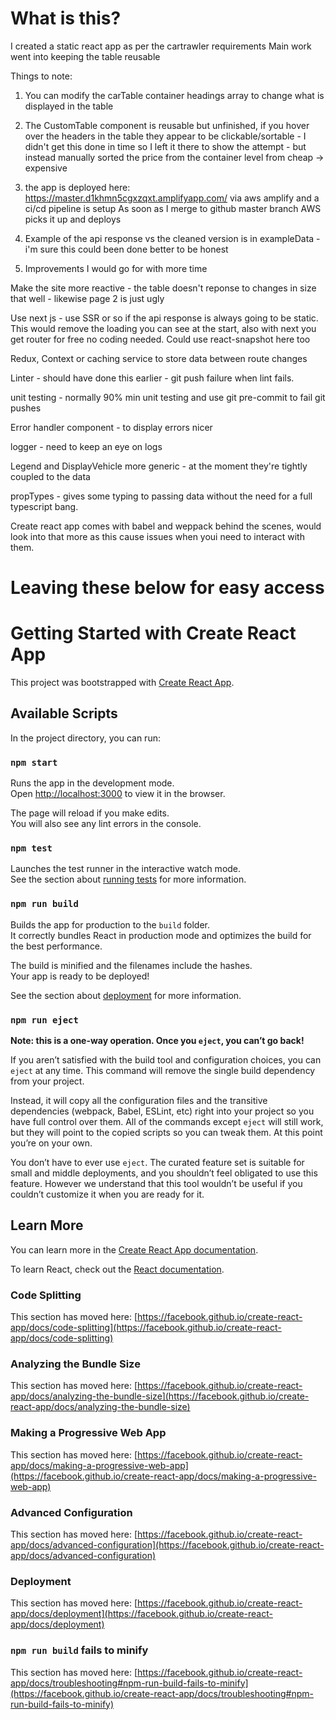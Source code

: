 # What is this?
I created a static react app as per the cartrawler requirements
Main work went into keeping the table reusable

Things to note: 

1. You can modify the carTable container headings array to change what is displayed in the table

2. The CustomTable component is reusable but unfinished, if you hover over the headers in the table they appear to be clickable/sortable - I didn't get this done in time so I left it there to show the attempt - but instead manually sorted the price from the container level from cheap -> expensive

3. the app is deployed here: https://master.d1khmn5cgxzqxt.amplifyapp.com/
via aws amplify and a ci/cd pipeline is setup
As soon as I merge to github master branch AWS picks it up and deploys

4. Example of the api response vs the cleaned version is in exampleData - i'm sure this could been done better to be honest

5. Improvements I would go for with more time

Make the site more reactive - the table doesn't reponse to changes in size that well - likewise page 2 is just ugly

Use next js - use SSR or so if the api response is always going to be static. This would remove the loading you can see at the start, also with next you get router for free no coding needed. Could use react-snapshot here too

Redux, Context or caching service to store data between route changes

Linter - should have done this earlier - git push failure when lint fails.

unit testing - normally 90% min unit testing and use git pre-commit to fail git pushes

Error handler component - to display errors nicer

logger - need to keep an eye on logs

Legend and DisplayVehicle more generic - at the moment they're tightly coupled to the data

propTypes - gives some typing to passing data without the need for a full typescript bang. 

Create react app comes with babel and weppack behind the scenes, would look into that more as this cause issues when youi need to interact with them.



# Leaving these below for easy access

# Getting Started with Create React App

This project was bootstrapped with [Create React App](https://github.com/facebook/create-react-app).

## Available Scripts

In the project directory, you can run:

### `npm start`

Runs the app in the development mode.\
Open [http://localhost:3000](http://localhost:3000) to view it in the browser.

The page will reload if you make edits.\
You will also see any lint errors in the console.

### `npm test`

Launches the test runner in the interactive watch mode.\
See the section about [running tests](https://facebook.github.io/create-react-app/docs/running-tests) for more information.

### `npm run build`

Builds the app for production to the `build` folder.\
It correctly bundles React in production mode and optimizes the build for the best performance.

The build is minified and the filenames include the hashes.\
Your app is ready to be deployed!

See the section about [deployment](https://facebook.github.io/create-react-app/docs/deployment) for more information.

### `npm run eject`

**Note: this is a one-way operation. Once you `eject`, you can’t go back!**

If you aren’t satisfied with the build tool and configuration choices, you can `eject` at any time. This command will remove the single build dependency from your project.

Instead, it will copy all the configuration files and the transitive dependencies (webpack, Babel, ESLint, etc) right into your project so you have full control over them. All of the commands except `eject` will still work, but they will point to the copied scripts so you can tweak them. At this point you’re on your own.

You don’t have to ever use `eject`. The curated feature set is suitable for small and middle deployments, and you shouldn’t feel obligated to use this feature. However we understand that this tool wouldn’t be useful if you couldn’t customize it when you are ready for it.

## Learn More

You can learn more in the [Create React App documentation](https://facebook.github.io/create-react-app/docs/getting-started).

To learn React, check out the [React documentation](https://reactjs.org/).

### Code Splitting

This section has moved here: [https://facebook.github.io/create-react-app/docs/code-splitting](https://facebook.github.io/create-react-app/docs/code-splitting)

### Analyzing the Bundle Size

This section has moved here: [https://facebook.github.io/create-react-app/docs/analyzing-the-bundle-size](https://facebook.github.io/create-react-app/docs/analyzing-the-bundle-size)

### Making a Progressive Web App

This section has moved here: [https://facebook.github.io/create-react-app/docs/making-a-progressive-web-app](https://facebook.github.io/create-react-app/docs/making-a-progressive-web-app)

### Advanced Configuration

This section has moved here: [https://facebook.github.io/create-react-app/docs/advanced-configuration](https://facebook.github.io/create-react-app/docs/advanced-configuration)

### Deployment

This section has moved here: [https://facebook.github.io/create-react-app/docs/deployment](https://facebook.github.io/create-react-app/docs/deployment)

### `npm run build` fails to minify

This section has moved here: [https://facebook.github.io/create-react-app/docs/troubleshooting#npm-run-build-fails-to-minify](https://facebook.github.io/create-react-app/docs/troubleshooting#npm-run-build-fails-to-minify)
